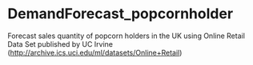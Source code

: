 # DemandForecast_popcornholder
Forecast sales quantity of popcorn holders in the UK using Online Retail Data Set published by UC Irvine (http://archive.ics.uci.edu/ml/datasets/Online+Retail)
